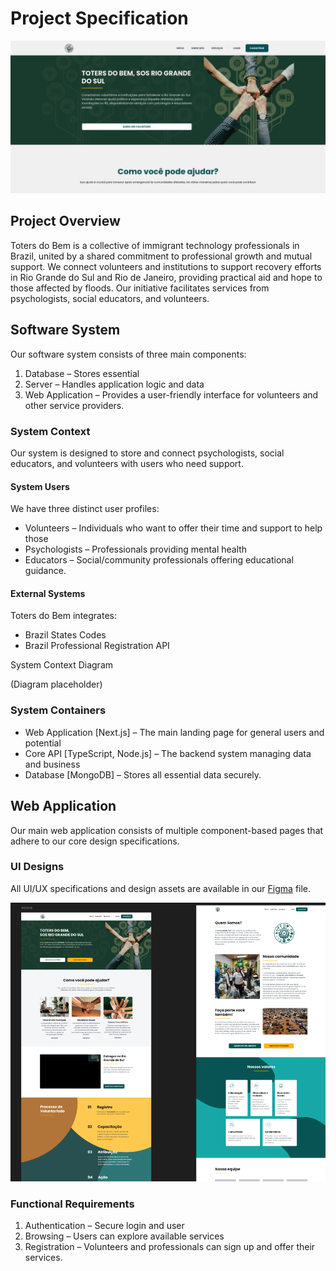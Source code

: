 # Project Specification

![Toters do Bem Web application cover](../assets/images/cover_toters_do_bem.png)

## Project Overview

Toters do Bem is a collective of immigrant technology professionals in Brazil, united by a shared commitment to professional growth and mutual support. We connect volunteers and institutions to support recovery efforts in Rio Grande do Sul and Rio de Janeiro, providing practical aid and hope to those affected by floods. Our initiative facilitates services from psychologists, social educators, and volunteers.

## Software System

Our software system consists of three main components:

1. Database – Stores essential
2. Server – Handles application logic and data
3. Web Application – Provides a user-friendly interface for volunteers and other service providers.

### System Context

Our system is designed to store and connect psychologists, social educators, and volunteers with users who need support.

#### System Users

We have three distinct user profiles:

* Volunteers – Individuals who want to offer their time and support to help those
* Psychologists – Professionals providing mental health
* Educators – Social/community professionals offering educational guidance.

#### External Systems

Toters do Bem integrates: 

* Brazil States Codes 
* Brazil Professional Registration API

System Context Diagram

(Diagram placeholder)


### System Containers

* Web Application [Next.js] – The main landing page for general users and potential 
* Core API [TypeScript, Node.js] – The backend system managing data and business 
* Database [MongoDB] – Stores all essential data securely.


## Web Application

Our main web application consists of multiple component-based pages that adhere to our core design specifications.

### UI Designs

All UI/UX specifications and design assets are available in our [Figma](https://www.figma.com/design/pJuqzQQmzssQB14akNntsV/TOTERS) file.

![Awesome UI from our Figma](../assets/images/figma_screenshot.png)

### Functional Requirements

1. Authentication – Secure login and user
2. Browsing – Users can explore available services
3. Registration – Volunteers and professionals can sign up and offer their services.

